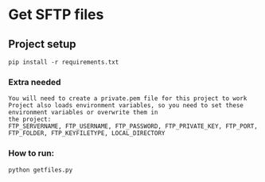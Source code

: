 # Get SFTP files

## Project setup
```
pip install -r requirements.txt
```

### Extra needed
```
You will need to create a private.pem file for this project to work
Project also loads environment variables, so you need to set these environment variables or overwrite them in
the project:
FTP_SERVERNAME, FTP_USERNAME, FTP_PASSWORD, FTP_PRIVATE_KEY, FTP_PORT, FTP_FOLDER, FTP_KEYFILETYPE, LOCAL_DIRECTORY
```

### How to run:
```
python getfiles.py
```
